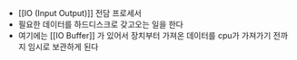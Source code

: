 - [[IO (Input Output)]] 전담 프로세서
- 필요한 데이터를 하드디스크로 갖고오는 일을 한다
- 여기에는 [[IO Buffer]] 가 있어서 장치부터 가져온 데이터를 cpu가 가져가기 전까지 임시로 보관하게 된다